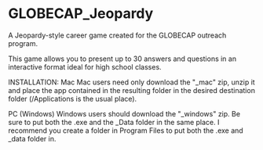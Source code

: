 # GLOBECAP_Jeopardy
A Jeopardy-style career game created for the GLOBECAP outreach program.

This game allows you to present up to 30 answers and questions in an interactive format ideal for high school classes.

INSTALLATION: 
Mac
  Mac users need only download the "_mac" zip, unzip it and place the app contained in the resulting folder in the desired destination folder (/Applications is the usual place). 
  
PC (Windows)
  Windows users should download the "_windows" zip.  Be sure to put both the .exe and the _Data folder in the same place.  I recommend you create a folder in Program Files to put both the .exe and _data folder in.
